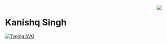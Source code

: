 <img align="right" src="https://visitor-badge.laobi.icu/badge?page_id=KanishqSingh.KanishqSingh" />

<h1>Kanishq Singh</h1>

<a href="https://git.io/typing-svg"><img src="https://readme-typing-svg.demolab.com?font=Fira+Code&pause=500&multiline=true&width=435&lines=Hello+Fellas!+Welcome+to+My+Profile" alt="Typing SVG" /></a>

<!--
**KanishqSingh/KanishqSingh** is a ✨ _special_ ✨ repository because its `README.md` (this file) appears on your GitHub profile.

Here are some ideas to get you started:


- 🌱 I’m currently learning Mern Stack....
- 💬 Ask me about <b>React, MySQL, Operating System ,DSA</b>
- 📫 How to reach me singhkanishq06@gmail.com
- 💬 Ask me about ...
- 📫 How to reach me: ...
- 😄 Pronouns: ...
- ⚡ Fun fact: ...
-->
